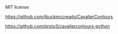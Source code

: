 MIT license 

https://github.com/jbuckmccready/CavalierContours

https://github.com/proto3/cavaliercontours-python

